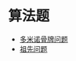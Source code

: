 # 算法题

- [多米诺骨牌问题](https://github.com/xuyuji/xuyuji-java-demo/tree/master/Algorithms/src/main/java/xuyuji/demo/algorithms/problems/domino)
- [祖先问题](https://github.com/xuyuji/xuyuji-java-demo/tree/master/Algorithms/src/main/java/xuyuji/demo/algorithms/problems/ancestor)

